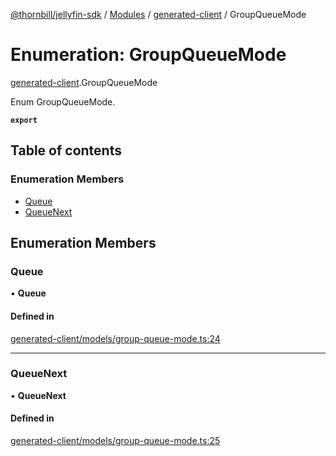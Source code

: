 [@thornbill/jellyfin-sdk](../README.md) / [Modules](../modules.md) / [generated-client](../modules/generated_client.md) / GroupQueueMode

# Enumeration: GroupQueueMode

[generated-client](../modules/generated_client.md).GroupQueueMode

Enum GroupQueueMode.

**`export`**

## Table of contents

### Enumeration Members

- [Queue](generated_client.GroupQueueMode.md#queue)
- [QueueNext](generated_client.GroupQueueMode.md#queuenext)

## Enumeration Members

### Queue

• **Queue**

#### Defined in

[generated-client/models/group-queue-mode.ts:24](https://github.com/jellyfin/jellyfin-sdk-typescript/blob/fa599ae/src/generated-client/models/group-queue-mode.ts#L24)

___

### QueueNext

• **QueueNext**

#### Defined in

[generated-client/models/group-queue-mode.ts:25](https://github.com/jellyfin/jellyfin-sdk-typescript/blob/fa599ae/src/generated-client/models/group-queue-mode.ts#L25)
